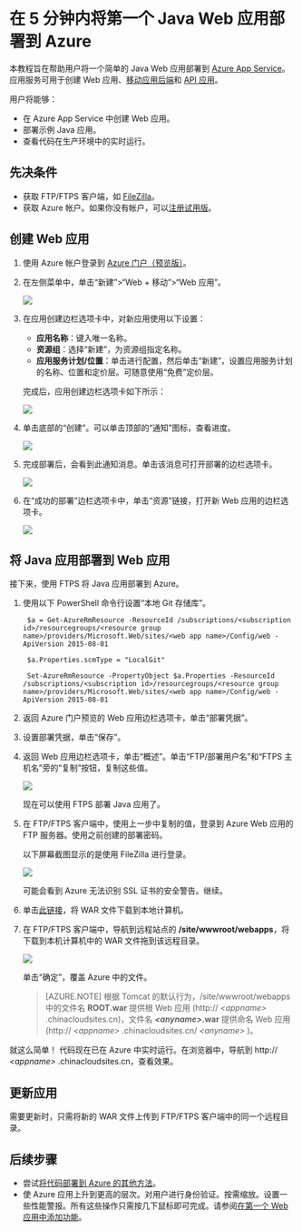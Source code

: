 <properties 
	pageTitle="在 5 分钟内将第一个 Java Web 应用部署到 Azure | Azure" 
	description="了解如何部署示例应用，轻松地在应用服务中运行 Web 应用。快速进行实际的开发，立即查看结果。" 
	services="app-service\web"
	documentationCenter=""
	authors="cephalin"
	manager="wpickett"
	editor=""
/>  


<tags
	ms.service="app-service-web"
	ms.workload="web"
	ms.tgt_pltfrm="na"
	ms.devlang="na"
	ms.topic="hero-article"
	ms.date="09/16/2016"
	wacn.date="" 
	ms.author="cephalin"
/>  

	
# 在 5 分钟内将第一个 Java Web 应用部署到 Azure

本教程旨在帮助用户将一个简单的 Java Web 应用部署到 [Azure App Service](/documentation/articles/app-service-value-prop-what-is/)。应用服务可用于创建 Web 应用、[移动应用后端](/documentation/services/app-service/mobile/)和 [API 应用](/documentation/articles/app-service-api-apps-why-best-platform/)。

用户将能够：

- 在 Azure App Service 中创建 Web 应用。
- 部署示例 Java 应用。
- 查看代码在生产环境中的实时运行。

## 先决条件

- 获取 FTP/FTPS 客户端，如 [FileZilla](https://filezilla-project.org/)。
- 获取 Azure 帐户。如果你没有帐户，可以[注册试用版](/pricing/1rmb-trial/?WT.mc_id=A261C142F)。

## <a name="create"></a> 创建 Web 应用

1. 使用 Azure 帐户登录到 [Azure 门户（预览版）](https://portal.azure.cn)。

2. 在左侧菜单中，单击“新建”>“Web + 移动”>“Web 应用”。

    ![](./media/app-service-web-get-started-languages/create-web-app-portal.png)  


3. 在应用创建边栏选项卡中，对新应用使用以下设置：

    - **应用名称**：键入唯一名称。
    - **资源组**：选择“新建”，为资源组指定名称。
    - **应用服务计划/位置**：单击进行配置，然后单击“新建”，设置应用服务计划的名称、位置和定价层。可随意使用“免费”定价层。

    完成后，应用创建边栏选项卡如下所示：

    ![](./media/app-service-web-get-started-languages/create-web-app-settings.png)  


3. 单击底部的“创建”。可以单击顶部的“通知”图标，查看进度。

    ![](./media/app-service-web-get-started-languages/create-web-app-started.png)  


4. 完成部署后，会看到此通知消息。单击该消息可打开部署的边栏选项卡。

    ![](./media/app-service-web-get-started-languages/create-web-app-finished.png)  


5. 在“成功的部署”边栏选项卡中，单击“资源”链接，打开新 Web 应用的边栏选项卡。

    ![](./media/app-service-web-get-started-languages/create-web-app-resource.png)  


## 将 Java 应用部署到 Web 应用

接下来，使用 FTPS 将 Java 应用部署到 Azure。

1. 使用以下 PowerShell 命令行设置“本地 Git 存储库”。

		$a = Get-AzureRmResource -ResourceId /subscriptions/<subscription id>/resourcegroups/<resource group name>/providers/Microsoft.Web/sites/<web app name>/Config/web -ApiVersion 2015-08-01

		$a.Properties.scmType = "LocalGit"

		Set-AzureRmResource -PropertyObject $a.Properties -ResourceId /subscriptions/<subscription id>/resourcegroups/<resource group name>/providers/Microsoft.Web/sites/<web app name>/Config/web -ApiVersion 2015-08-01

7. 返回 Azure 门户预览的 Web 应用边栏选项卡，单击“部署凭据”。

8. 设置部署凭据，单击“保存”。

7. 返回 Web 应用边栏选项卡，单击“概述”。单击“FTP/部署用户名”和“FTPS 主机名”旁的“复制”按钮，复制这些值。

    ![](./media/app-service-web-get-started-languages/get-ftp-url.png)  


    现在可以使用 FTPS 部署 Java 应用了。

8. 在 FTP/FTPS 客户端中，使用上一步中复制的值，登录到 Azure Web 应用的 FTP 服务器。使用之前创建的部署密码。

    以下屏幕截图显示的是使用 FileZilla 进行登录。

    ![](./media/app-service-web-get-started-languages/filezilla-login.png)  


    可能会看到 Azure 无法识别 SSL 证书的安全警告。继续。

9. 单击[此链接](https://github.com/Azure-Samples/app-service-web-java-get-started/raw/master/webapps/ROOT.war)，将 WAR 文件下载到本地计算机。

9. 在 FTP/FTPS 客户端中，导航到远程站点的 **/site/wwwroot/webapps**，将下载到本机计算机中的 WAR 文件拖到该远程目录。

    ![](./media/app-service-web-get-started-languages/transfer-war-file.png)  


    单击“确定”，覆盖 Azure 中的文件。

    >[AZURE.NOTE] 根据 Tomcat 的默认行为，/site/wwwroot/webapps 中的文件名 **ROOT.war** 提供根 Web 应用 (http:// *&lt;appname>* .chinacloudsites.cn)，文件名 ***&lt;anyname>*.war** 提供命名 Web 应用 (http:// *&lt;appname>* .chinacloudsites.cn/ *&lt;anyname>* )。

就这么简单！ 代码现在已在 Azure 中实时运行。在浏览器中，导航到 http:// *&lt;appname>* .chinacloudsites.cn，查看效果。

## 更新应用

需要更新时，只需将新的 WAR 文件上传到 FTP/FTPS 客户端中的同一个远程目录。

## 后续步骤

- 尝试[将代码部署到 Azure 的其他方法](/documentation/articles/web-sites-deploy/)。
- 使 Azure 应用上升到更高的层次。对用户进行身份验证。按需缩放。设置一些性能警报。所有这些操作只需按几下鼠标即可完成。请参阅[在第一个 Web 应用中添加功能](/documentation/articles/app-service-web-get-started-2/)。

<!---HONumber=Mooncake_0926_2016-->